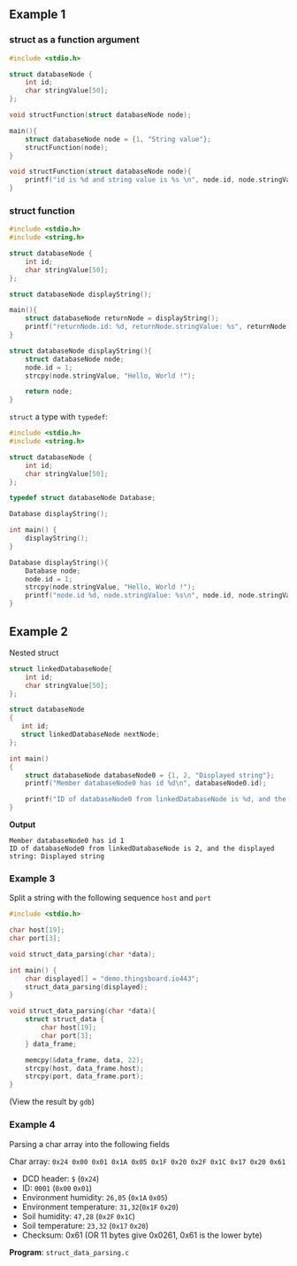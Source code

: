 ## Example 1

### struct as a function argument
```c
#include <stdio.h>

struct databaseNode {
	int id;
	char stringValue[50];
};

void structFunction(struct databaseNode node);

main(){
	struct databaseNode node = {1, "String value"};
	structFunction(node);
}

void structFunction(struct databaseNode node){
	printf("id is %d and string value is %s \n", node.id, node.stringValue);
}
```
### struct function

```c
#include <stdio.h>
#include <string.h>

struct databaseNode {
	int id;
	char stringValue[50];
};

struct databaseNode displayString();

main(){
    struct databaseNode returnNode = displayString();
    printf("returnNode.id: %d, returnNode.stringValue: %s", returnNode.id, returnNode.stringValue);
}

struct databaseNode displayString(){
    struct databaseNode node;
    node.id = 1;
    strcpy(node.stringValue, "Hello, World !");

    return node;
}
```

``struct`` a type with ``typedef``:

```c
#include <stdio.h>
#include <string.h>

struct databaseNode {
	int id;
	char stringValue[50];
};

typedef struct databaseNode Database;

Database displayString();

int main() {
	displayString();
}

Database displayString(){
    Database node;
    node.id = 1;
    strcpy(node.stringValue, "Hello, World !");
    printf("node.id %d, node.stringValue: %s\n", node.id, node.stringValue);
}
```
## Example 2

Nested struct

```c
struct linkedDatabaseNode{
    int id;
    char stringValue[50];
};

struct databaseNode  
{
   int id;
   struct linkedDatabaseNode nextNode;
};

int main()
{
    struct databaseNode databaseNode0 = {1, 2, "Displayed string"};
    printf("Member databaseNode0 has id %d\n", databaseNode0.id); 

    printf("ID of databaseNode0 from linkedDatabaseNode is %d, and the displayed string: %s", databaseNode0.nextNode.id, databaseNode0.nextNode.stringValue);
}
```

**Output**

```
Member databaseNode0 has id 1
ID of databaseNode0 from linkedDatabaseNode is 2, and the displayed string: Displayed string
```
### Example 3

Split a string with the following sequence ``host`` and ``port``

```c
#include <stdio.h>

char host[19];
char port[3];

void struct_data_parsing(char *data);

int main() {
	char displayed[] = "demo.thingsboard.io443";
	struct_data_parsing(displayed);
} 

void struct_data_parsing(char *data){
    struct struct_data {
        char host[19];
        char port[3];
    } data_frame;

    memcpy(&data_frame, data, 22);
    strcpy(host, data_frame.host);
    strcpy(port, data_frame.port);
}
```

(View the result by ``gdb``)

### Example 4

Parsing a char array into the following fields

Char array: ``0x24 0x00 0x01 0x1A 0x05 0x1F 0x20 0x2F 0x1C 0x17 0x20 0x61``

* DCD header: ``$`` (``0x24``)
* ID: ``0001`` (``0x00`` ``0x01``)
* Environment humidity: ``26,05`` (``0x1A`` ``0x05``)
* Environment temperature: ``31,32``(``0x1F`` ``0x20``)
* Soil humidity: ``47,28`` (``0x2F`` ``0x1C``)
* Soil temperature: ``23,32`` (``0x17`` ``0x20``)
* Checksum: 0x61 (OR 11 bytes give 0x0261, 0x61 is the lower byte)

**Program**: ``struct_data_parsing.c``